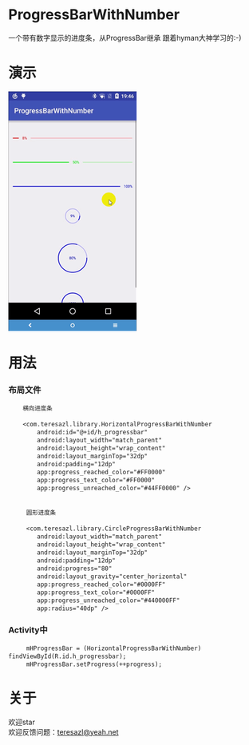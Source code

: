 # ProgressBarWithNumber
一个带有数字显示的进度条，从ProgressBar继承
跟着hyman大神学习的:-)

# 演示
![Sample Screenshots][1]

# 用法
###  布局文件

        横向进度条
        
        <com.teresazl.library.HorizontalProgressBarWithNumber
            android:id="@+id/h_progressbar"
            android:layout_width="match_parent"
            android:layout_height="wrap_content"
            android:layout_marginTop="32dp"
            android:padding="12dp"
            app:progress_reached_color="#FF0000"
            app:progress_text_color="#FF0000"
            app:progress_unreached_color="#44FF0000" />
            
            
         圆形进度条
         
         <com.teresazl.library.CircleProgressBarWithNumber
            android:layout_width="match_parent"
            android:layout_height="wrap_content"
            android:layout_marginTop="32dp"
            android:padding="12dp"
            android:progress="80"
            android:layout_gravity="center_horizontal"
            app:progress_reached_color="#0000FF"
            app:progress_text_color="#0000FF"
            app:progress_unreached_color="#440000FF"
            app:radius="40dp" />
            
### Activity中
         mHProgressBar = (HorizontalProgressBarWithNumber) findViewById(R.id.h_progressbar);
         mHProgressBar.setProgress(++progress);

# 关于
欢迎star  
欢迎反馈问题：teresazl@yeah.net

[1]: https://github.com/teresazl/ProgressBarWithNumber/blob/master/screenshots/processbar_with_number.gif
